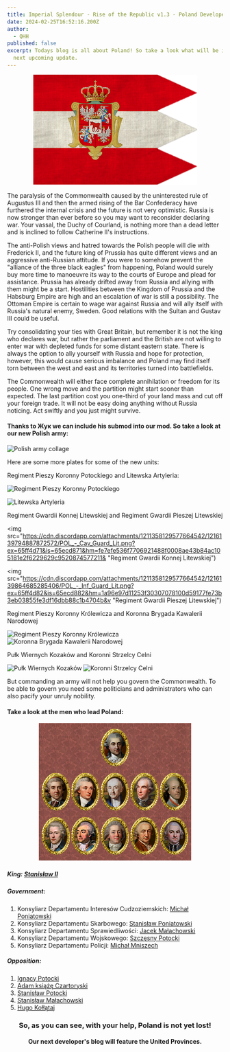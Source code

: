 ```yaml
---
title: Imperial Splendour - Rise of the Republic v1.3 - Poland Developers Blog
date: 2024-02-25T16:52:16.200Z
author:
  - QHH
published: false
excerpt: Todays blog is all about Poland! So take a look what will be in our
  next upcoming update.
---
```

<center>

![Flag Poland](../_img/flag_poland3.png "Flag Poland")

</center>

The paralysis of the Commonwealth caused by the uninterested rule of Augustus III and then the armed rising of the Bar Confederacy have furthered the internal crisis and the future is not very optimistic. Russia is now stronger than ever before so you may want to reconsider declaring war. Your vassal, the Duchy of Courland, is nothing more than a dead letter and is inclined to follow Catherine II's instructions.

The anti-Polish views and hatred towards the Polish people will die with Frederick II, and the future king of Prussia has quite different views and an aggressive anti-Russian attitude. If you were to somehow prevent the "alliance of the three black eagles" from happening, Poland would surely buy more time to manoeuvre its way to the courts of Europe and plead for assistance. Prussia has already drifted away from Russia and allying with them might be a start. Hostilities between the Kingdom of Prussia and the Habsburg Empire are high and an escalation of war is still a possibility. The Ottoman Empire is certain to wage war against Russia and will ally itself with Russia's natural enemy, Sweden. Good relations with the Sultan and Gustav III could be useful.

Try consolidating your ties with Great Britain, but remember it is not the king who declares war, but rather the parliament and the British are not willing to enter war with depleted funds for some distant eastern state. There is always the option to ally yourself with Russia and hope for protection, however, this would cause serious imbalance and Poland may find itself torn between the west and east and its territories turned into battlefields.

The Commonwealth will either face complete annihilation or freedom for its people. One wrong move and the partition might start sooner than expected. The last partition cost you one-third of your land mass and cut off your foreign trade. It will not be easy doing anything without Russia noticing. Act swiftly and you just might survive.

#### **Thanks to** Жук **we can include his submod into our mod. So take a look at our new Polish army:**

![Polish army collage](../_img/army.png "Polish army collage")

Here are some more plates for some of the new units:

Regiment Pieszy Koronny Potockiego and Litewska Artyleria:

![Regiment Pieszy Koronny Potockiego](https://cdn.discordapp.com/attachments/1211358129577664542/1216138691576332408/POL_-_Inf_Sup_Potockiego.png?ex=65ff4c6a&is=65ecd76a&hm=5ee987306f05aa311351a4dd1a6db4c72a4c8033b6192ef9a95266e15374cc53& "Regiment Pieszy Koronny Potockiego")

![Litewska Artyleria](https://cdn.discordapp.com/attachments/1211358129577664542/1216139721282162819/POL_-_Art_Lit.png?ex=65ff4d60&is=65ecd860&hm=65eb5884a57ec5761744f87a5710b35a539bdc8d0544be081a94be4c999c23b2& "Litewska Artyleria")

Regiment Gwardii Konnej Litewskiej and Regiment Gwardii Pieszej Litewskiej

<img src="https://cdn.discordapp.com/attachments/1211358129577664542/1216139794887872572/POL_-_Cav_Guard_Lit.png?ex=65ff4d71&is=65ecd871&hm=fe7efe536f7706921488f0008ae43b84ac105181e2f6229629c9520874577211& "Regiment Gwardii Konnej Litewskiej")

<img src="https://cdn.discordapp.com/attachments/1211358129577664542/1216139864685285406/POL_-_Inf_Guard_Lit.png?ex=65ff4d82&is=65ecd882&hm=1a96e97d11253f30307078100d59177fe73b3eb03855fe3df16dbb88c1b4704b&v "Regiment Gwardii Pieszej Litewskiej")

Regiment Pieszy Koronny Królewicza and Koronna Brygada Kawalerii Narodowej

![Regiment Pieszy Koronny Królewicza](https://cdn.discordapp.com/attachments/1211358129577664542/1216146431732350986/POL_-_Inf_Elite_Krolewicza.png?ex=65ff53a0&is=65ecdea0&hm=996edf1f436d611212813b31f31f5568644bfbadf57e9142a02d8d6a7fdc0e1d& "Regiment Pieszy Koronny Królewicza") ![Koronna Brygada Kawalerii Narodowej](https://cdn.discordapp.com/attachments/1211358129577664542/1216146806573109258/POL_-_Cav_Med.png?ex=65ff53f9&is=65ecdef9&hm=980906de587ad7ffcb450b55064180b62a34691cbb06bdf9fc94885d4cce35dc& "Koronna Brygada Kawalerii Narodowej")

Pułk Wiernych Kozaków and Koronni Strzelcy Celni

![Pułk Wiernych Kozaków](https://cdn.discordapp.com/attachments/1211358129577664542/1216147733253980341/POL_-_Cav_Light_Cossacks.png?ex=65ff54d6&is=65ecdfd6&hm=a34893066d6d0d6925eaf1bfc30307346e6bdaece939be00636cbfbec6e2fe7e& "Pułk Wiernych Kozaków") ![Koronni Strzelcy Celni](https://cdn.discordapp.com/attachments/1211358129577664542/1216148078969491566/POL_-_Inf_Rifle_Pol.png?ex=65ff5528&is=65ece028&hm=c6de330f727469c8d46a4a4264cb797bcd2f01768d1552577120c3ed31bfd881& "Koronni Strzelcy Celni")

But commanding an army will not help you govern the Commonwealth. To be able to govern you need some politicians and administrators who can also pacify your unruly nobility.

#### **Take a look at the men who lead Poland:**

<center>

![Polish Government](../_img/poland-government-full.png "Polish Government")

</center>

##### King: [Stanisław II](https://en.wikipedia.org/wiki/Stanis%C5%82aw_August_Poniatowski)

##### Government:

1. Konsyliarz Departamentu Interesów Cudzoziemskich: [Michał Poniatowski](https://en.wikipedia.org/wiki/Micha%C5%82_Jerzy_Poniatowski)
2. Konsyliarz Departamentu Skarbowego: [Stanisław Poniatowski](https://en.wikipedia.org/wiki/Stanis%C5%82aw_Poniatowski_(1754%E2%80%931833))
3. Konsyliarz Departamentu Sprawiedliwości: [Jacek Małachowski](https://en.wikipedia.org/wiki/Jacek_Ma%C5%82achowski)
4. Konsyliarz Departamentu Wojskowego: [Szczęsny Potocki](https://en.wikipedia.org/wiki/Stanis%C5%82aw_Szcz%C4%99sny_Potocki)
5. Konsyliarz Departamentu Policji: [Michał Mniszech](https://en.wikipedia.org/wiki/Micha%C5%82_Jerzy_Mniszech)

##### Opposition:

1. [Ignacy Potocki](https://en.wikipedia.org/wiki/Ignacy_Potocki)[](https://en.wikipedia.org/wiki/Adam_Kazimierz_Czartoryski)
2. [Adam książę Czartoryski](https://en.wikipedia.org/wiki/Adam_Kazimierz_Czartoryski)[](https://en.wikipedia.org/wiki/Stanis%C5%82aw_Kostka_Potocki)
3. [Stanisław Potocki](https://en.wikipedia.org/wiki/Stanis%C5%82aw_Kostka_Potocki)[](https://en.wikipedia.org/wiki/Stanis%C5%82aw_Ma%C5%82achowski)
4. [Stanisław Małachowski](https://en.wikipedia.org/wiki/Stanis%C5%82aw_Ma%C5%82achowski)[](https://en.wikipedia.org/wiki/Hugo_Ko%C5%82%C5%82%C4%85taj)
5. [Hugo Kołłątaj](https://en.wikipedia.org/wiki/Hugo_Ko%C5%82%C5%82%C4%85taj)

<center>

### So, as you can see, with your help, Poland is not yet lost!

#### Our next developer's blog will feature the United Provinces.

</center>